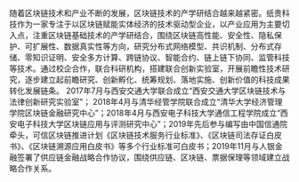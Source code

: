随着区块链技术和产业不断的发展，区块链技术的产学研结合越来越紧密。纸贵科技作为一家专注于以区块链赋能实体经济的技术驱动型企业，以产业应用为主要切入点，注重区块链基础技术的产学研结合，围绕区块链高性能、安全性、隐私保护、可扩展性、数据真实性等方向，研究分布式网络模型、共识机制、分布式存储、零知识证明、安全多方计算、跨链协议、智能合约、链上链下协同、监管科技等技术。通过校企合作，联合科研机构，搭建联合创新实验室，开展前瞻性技术研究，逐步建立起前瞻研究、创新孵化、统筹规划、落地实施、创新价值的科技成果转化发展链条。
2017年7月与西安交通大学联合成立“西安交通大学区块链技术与法律创新研究实验室”； 2018年4月与清华经管学院联合成立“清华大学经济管理学院区块链金融研究中心”；2018年4月与西安电子科技大学通信工程学院成立“西安电子科技大学区块链应用与评测研究中心”；2019年先后参与编写由中国信通院牵头，可信区块链推进计划《区块链技术服务行业标准》、《区块链司法存证白皮书》、《区块链溯源应用白皮书》等多个行业标准可白皮书；2019年11月与人银金融签署了供应链金融战略合作协议，围绕供应链、区块链、票据保理等领域建立战略合作关系。
